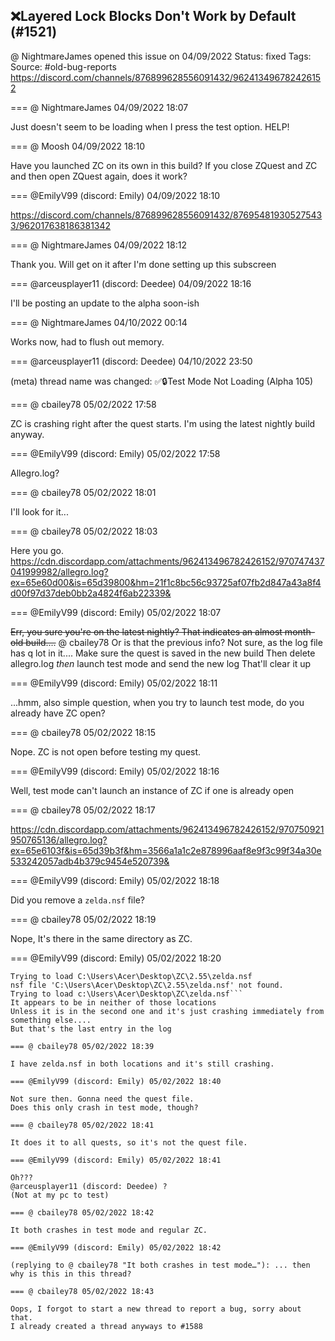 ## ❌Layered Lock Blocks Don't Work by Default (#1521)
@ NightmareJames opened this issue on 04/09/2022
Status: fixed
Tags: 
Source: #old-bug-reports https://discord.com/channels/876899628556091432/962413496782426152


=== @ NightmareJames 04/09/2022 18:07

Just doesn't seem to be loading when I press the test option.  HELP!

=== @ Moosh 04/09/2022 18:10

Have you launched ZC on its own in this build? If you close ZQuest and ZC and then open ZQuest again, does it work?

=== @EmilyV99 (discord: Emily) 04/09/2022 18:10

https://discord.com/channels/876899628556091432/876954819305275433/962017638186381342

=== @ NightmareJames 04/09/2022 18:12

Thank you.  Will get on it after I'm done setting up this subscreen

=== @arceusplayer11 (discord: Deedee) 04/09/2022 18:16

I'll be posting an update to the alpha soon-ish

=== @ NightmareJames 04/10/2022 00:14

Works now, had to flush out memory.

=== @arceusplayer11 (discord: Deedee) 04/10/2022 23:50

(meta) thread name was changed: ✅🔒Test Mode Not Loading (Alpha 105)

=== @ cbailey78 05/02/2022 17:58

ZC is crashing right after the quest starts. I'm using the latest nightly build anyway.

=== @EmilyV99 (discord: Emily) 05/02/2022 17:58

Allegro.log?

=== @ cbailey78 05/02/2022 18:01

I'll look for it...

=== @ cbailey78 05/02/2022 18:03

Here you go.
https://cdn.discordapp.com/attachments/962413496782426152/970747437041999982/allegro.log?ex=65e60d00&is=65d39800&hm=21f1c8bc56c93725af07fb2d847a43a8f4d00f97d37deb0bb2a4824f6ab22339&

=== @EmilyV99 (discord: Emily) 05/02/2022 18:07

~~Err, you sure you're on the latest nightly? That indicates an almost month-old build....~~ @ cbailey78
Or is that the previous info? Not sure, as the log file has q lot in it....
Make sure the quest is saved in the new build
Then delete allegro.log
*then* launch test mode and send the new log
That'll clear it up

=== @EmilyV99 (discord: Emily) 05/02/2022 18:11

...hmm, also simple question, when you try to launch test mode, do you already have ZC open?

=== @ cbailey78 05/02/2022 18:15

Nope. ZC is not open before testing my quest.

=== @EmilyV99 (discord: Emily) 05/02/2022 18:16

Well, test mode can't launch an instance of ZC if one is already open

=== @ cbailey78 05/02/2022 18:17


https://cdn.discordapp.com/attachments/962413496782426152/970750921950765136/allegro.log?ex=65e6103f&is=65d39b3f&hm=3566a1a1c2e878996aaf8e9f3c99f34a30e533242057adb4b379c9454e520739&

=== @EmilyV99 (discord: Emily) 05/02/2022 18:18

Did you remove a `zelda.nsf` file?

=== @ cbailey78 05/02/2022 18:19

Nope, It's there in the same directory as ZC.

=== @EmilyV99 (discord: Emily) 05/02/2022 18:20

```
Trying to load C:\Users\Acer\Desktop\ZC\2.55\zelda.nsf
nsf file 'C:\Users\Acer\Desktop\ZC\2.55\zelda.nsf' not found.
Trying to load c:\Users\Acer\Desktop\ZC\zelda.nsf```
It appears to be in neither of those locations
Unless it is in the second one and it's just crashing immediately from something else....
But that's the last entry in the log

=== @ cbailey78 05/02/2022 18:39

I have zelda.nsf in both locations and it's still crashing.

=== @EmilyV99 (discord: Emily) 05/02/2022 18:40

Not sure then. Gonna need the quest file.
Does this only crash in test mode, though?

=== @ cbailey78 05/02/2022 18:41

It does it to all quests, so it's not the quest file.

=== @EmilyV99 (discord: Emily) 05/02/2022 18:41

Oh???
@arceusplayer11 (discord: Deedee) ?
(Not at my pc to test)

=== @ cbailey78 05/02/2022 18:42

It both crashes in test mode and regular ZC.

=== @EmilyV99 (discord: Emily) 05/02/2022 18:42

(replying to @ cbailey78 "It both crashes in test mode…"): ... then why is this in this thread?

=== @ cbailey78 05/02/2022 18:43

Oops, I forgot to start a new thread to report a bug, sorry about that.
I already created a thread anyways to #1588

